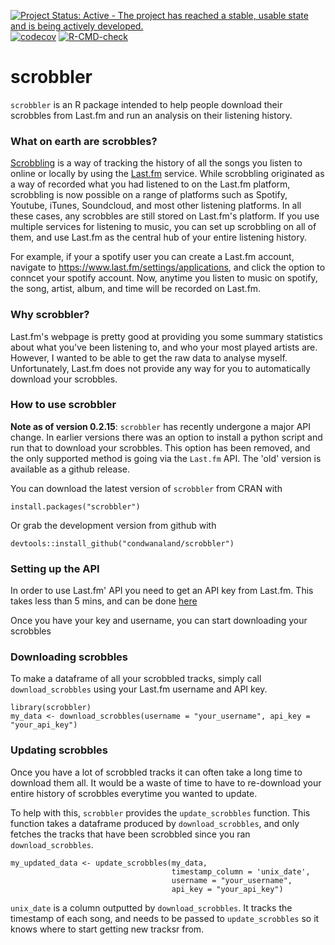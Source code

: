 <!-- badges: start -->
[![Project Status: Active - The project has reached a stable, usable state and is being actively developed.](https://www.repostatus.org/badges/latest/active.svg)](https://www.repostatus.org/) [![codecov](https://codecov.io/gh/condwanaland/scrobbler/branch/master/graph/badge.svg)](https://codecov.io/gh/condwanaland/scrobbler) 
[![R-CMD-check](https://github.com/condwanaland/scrobbler/actions/workflows/R-CMD-check.yaml/badge.svg)](https://github.com/condwanaland/scrobbler/actions/workflows/R-CMD-check.yaml)
<!-- badges: end -->
# scrobbler

`scrobbler` is an R package intended to help people download their scrobbles from Last.fm and run an analysis on their listening history.


### What on earth are scrobbles?

[Scrobbling](https://www.last.fm/about/trackmymusic) is a way of tracking the history of all the songs you listen to online or locally by using the [Last.fm](https://www.last.fm/home) service. While scrobbling originated as a way of recorded what you had listened to on the Last.fm platform, scrobbling is now possible on a range of platforms such as Spotify, Youtube, iTunes, Soundcloud, and most other listening platforms. In all these cases, any scrobbles are still stored on Last.fm's platform. If you use multiple services for listening to music, you can set up scrobbling on all of them, and use Last.fm as the central hub of your entire listening history.

For example, if your a spotify user you can create a Last.fm account, navigate to https://www.last.fm/settings/applications, and click the option to conncet your spotify account. Now, anytime you listen to music on spotify, the song, artist, album, and time will be recorded on Last.fm.


### Why scrobbler?

Last.fm's webpage is pretty good at providing you some summary statistics about what you've been listening to, and who your most played artists are. However, I wanted to be able to get the raw data to analyse myself. Unfortunately, Last.fm does not provide any way for you to automatically download your scrobbles. 


### How to use scrobbler

**Note as of version 0.2.15**: `scrobbler` has recently undergone a major API change. In earlier versions there was an option to install a python script and run that to download your scrobbles. This option has been removed, and the only supported method is going via the `Last.fm` API. The 'old' version is available as a github release. 

You can download the latest version of `scrobbler` from CRAN with

```
install.packages("scrobbler")
```

Or grab the development version from github with
```
devtools::install_github("condwanaland/scrobbler")
```


### Setting up the API

In order to use Last.fm' API you need to get an API key from Last.fm. This takes less than 5 mins, and can be done [here](https://www.last.fm/api/account/create)

Once you have your key and username, you can start downloading your scrobbles


### Downloading scrobbles

To make a dataframe of all your scrobbled tracks, simply call `download_scrobbles` using your Last.fm username and API key.
```
library(scrobbler)
my_data <- download_scrobbles(username = "your_username", api_key = "your_api_key")
```

### Updating scrobbles

Once you have a lot of scrobbled tracks it can often take a long time to download them all. It would be a waste of time to have to re-download your entire history of scrobbles everytime you wanted to update. 

To help with this, `scrobbler` provides the `update_scrobbles` function. This function takes a dataframe produced by `download_scrobbles`, and only fetches the tracks that have been scrobbled since you ran `download_scrobbles`. 
```
my_updated_data <- update_scrobbles(my_data, 
                                    timestamp_column = 'unix_date',
                                    username = "your_username",
                                    api_key = "your_api_key")
```

`unix_date` is a column outputted by `download_scrobbles`. It tracks the timestamp of each song, and needs to be passed to `update_scrobbles` so it knows where to start getting new tracksr from. 

